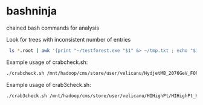 bashninja
=========

chained bash commands for analysis

Look for trees with inconsistent number of entries 
```bash
 ls *.root | awk '{print "~/testforest.exe "$1" &> ~/tmp.txt ; echo "$1"; echo ; grep -v \"does not exist\" ~/tmp.txt | grep -v \"unknown branch\" | grep -v before | grep -v after | grep -v Collision | grep -v init ; echo =======  " }' | bash > ~/treestatus.log
```

Example usage of crabcheck.sh:
```bash
./crabcheck.sh /mnt/hadoop/cms/store/user/velicanu/HydjetMB_2076GeV_FOREST_752_v0 1899
```

Example usage of crab3check.sh:
```bash
./crab3check.sh /mnt/hadoop/cms/store/user/velicanu/HIHighPt/HIHighPt_HIRun2011_HLT_HISinglePhoton20_HISinglePhoton30_FOREST_753p1_v0/151019_172910/0000/ 500
```

